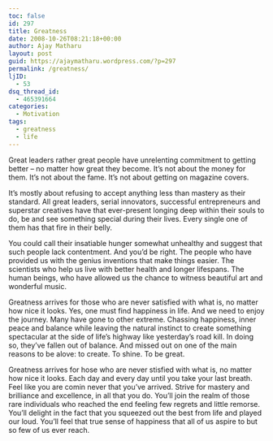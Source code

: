 ```yaml
---
toc: false
id: 297
title: Greatness
date: 2008-10-26T08:21:18+00:00
author: Ajay Matharu
layout: post
guid: https://ajaymatharu.wordpress.com/?p=297
permalink: /greatness/
ljID:
  - 53
dsq_thread_id:
  - 465391664
categories:
  - Motivation
tags:
  - greatness
  - life
---
```

Great leaders rather great people have unrelenting commitment to getting better &#8211; no matter how great they become. It&#8217;s not about the money for them. It&#8217;s not about the fame. It&#8217;s not about getting on magazine covers.

It&#8217;s mostly about refusing to accept anything less than mastery as their standard. All great leaders, serial innovators, successful entrepreneurs and superstar creatives have that ever-present longing deep within their souls to do, be and see something special during their lives. Every single one of them has that fire in their belly.

You could call their insatiable hunger somewhat unhealthy and suggest that such people lack contentment. And you&#8217;d be right. The people who have provided us with the genius inventions that make things easier. The scientists who help us live with better health and longer lifespans. The human beings, who have allowed us the chance to witness beautiful art and wonderful music. 

Greatness arrives for those who are never satisfied with what is, no matter how nice it looks. Yes, one must find happiness in life. And we need to enjoy the journey. Many have gone to other extreme. Chassing happiness, inner peace and balance while leaving the natural instinct to create something spectacular at the side of life&#8217;s highway like yesterday&#8217;s road kill. In doing so, they&#8217;ve fallen out of balance. And missed out on one of the main reasons to be alove: to create. To shine. To be great.

Greatness arrives for hose who are never stisfied with what is, no matter how nice it looks. Each day and every day until you take your last breath. Feel like you are comin never that you&#8217;ve arrived. Strive for mastery and brilliance and excellence, in all that you do. You&#8217;ll join the realm of those rare individuals who reached the end feeling few regrets and little remorse. You&#8217;ll delight in the fact that you squeezed out the best from life and played our loud. You&#8217;ll feel that true sense of happiness that all of us aspire to but so few of us ever reach.
